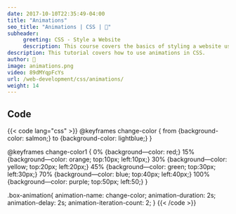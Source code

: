 ```yaml
---
date: 2017-10-10T22:35:49-04:00
title: "Animations"
seo_title: "Animations | CSS | 🦒"
subheader:
     greeting: CSS - Style a Website
     description: This course covers the basics of styling a website using CSS. Work your way through the videos/articles and I'll teach you everything you need to know to style a basic website!
description: This tutorial covers how to use animations in CSS.
author: 🦒
image: animations.png
video: 89dMYqpFcYs
url: /web-development/css/animations/
weight: 14
---
```


## Code

{{< code lang="css" >}}
@keyframes change-color {
     from {background-color: salmon;}
     to {background-color: lightblue;}
}

@keyframes change-color1 {
     0% {background—color: red;}
     15% {background—color: orange; top:10px; left:10px;}
     30% {background—color: yellow; top:20px; left:20px;}
     45% {background—color: green; top:30px; left:30px;}
     70% {background—color: blue; top:40px; left:40px;}
     100% {background—color: purple; top:50px; left:50;}
}

.box-animation{
     animation-name: change-color;
     animation-duration: 2s;
     animation-delay: 2s;
     animation-iteration-count: 2;
}
{{< /code >}}